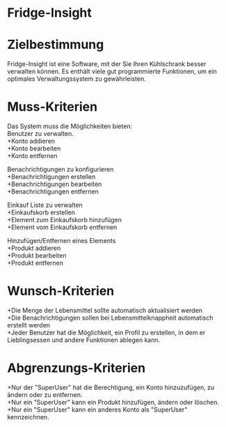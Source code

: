 # Fridge-Insight

<h1>Zielbestimmung</h1>

Fridge-Insight ist eine Software, mit der Sie Ihren Kühlschrank besser verwalten können. Es enthält viele gut programmierte Funktionen, um ein optimales Verwaltungssystem zu gewährleisten.</br>

<h1>Muss-Kriterien</h1>

Das System muss die Möglichkeiten bieten:</br>
Benutzer zu verwalten.</br>
 +Konto addieren</br>
 +Konto bearbeiten</br>
 +Konto entfernen</br>

Benachrichtigungen zu konfigurieren</br>
 +Benachrichtigungen erstellen</br>
 +Benachrichtigungen bearbeiten</br>
 +Benachrichtigungen entfernen</br>

Einkauf Liste zu verwalten</br>
 +Einkaufskorb erstellen</br>
 +Element zum Einkaufskorb hinzufügen</br>
 +Element vom Einkaufskorb entfernen</br>

Hinzufügen/Entfernen eines Elements</br>
 +Produkt addieren</br>
 +Produkt bearbeiten</br>
 +Produkt entfernen</br>

<h1>Wunsch-Kriterien</h1>

+Die Menge der Lebensmittel sollte automatisch aktualisiert werden</br>
+Die Benachrichtigungen sollen bei Lebensmittelknappheit automatisch erstellt werden</br>
+Jeder Benutzer hat die Möglichkeit, ein Profil zu erstellen, in dem er Lieblingsessen und andere Funktionen ablegen kann.</br>

<h1>Abgrenzungs-Kriterien</h1>

+Nur der "SuperUser" hat die Berechtigung, ein Konto hinzuzufügen, zu ändern oder zu entfernen.</br>
+Nur ein "SuperUser" kann ein Produkt hinzufügen, ändern oder löschen.</br>
+Nur ein "SuperUser" kann ein anderes Konto als "SuperUser" kennzeichnen.</br>
